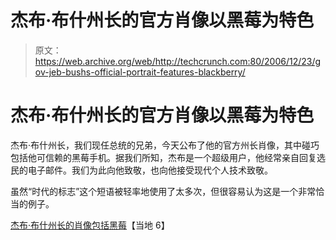 # 杰布·布什州长的官方肖像以黑莓为特色

> 原文：<https://web.archive.org/web/http://techcrunch.com:80/2006/12/23/gov-jeb-bushs-official-portrait-features-blackberry/>

# 杰布·布什州长的官方肖像以黑莓为特色

杰布·布什州长，我们现任总统的兄弟，今天公布了他的官方州长肖像，其中碰巧包括他可信赖的黑莓手机。据我们所知，杰布是一个超级用户，他经常亲自回复选民的电子邮件。我们为此向他致敬，也向他接受现代个人技术致敬。

虽然“时代的标志”这个短语被轻率地使用了太多次，但很容易认为这是一个非常恰当的例子。

[杰布·布什州长的肖像包括黑莓](https://web.archive.org/web/20220701122005/http://www.local6.com/news/10593244/detail.html)【当地 6】